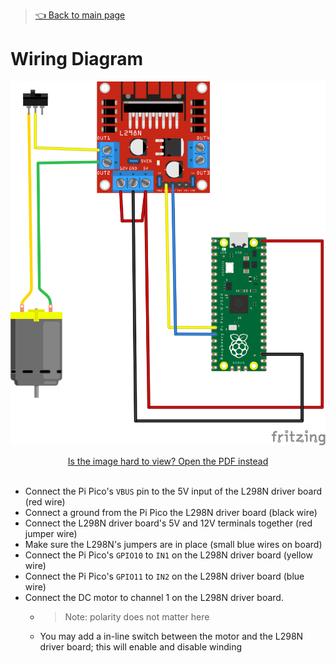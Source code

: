 > [👈 Back to main page](../README.md)

# Wiring Diagram
![fritzing wiring diagram](./images//osww.svg)

<div align="center">
    <a href="./images/osww.pdf">Is the image hard to view? Open the PDF instead</a>
</div>
<br />

- Connect the Pi Pico's `VBUS` pin to the 5V input of the L298N driver board (red wire)
- Connect a ground from the Pi Pico the L298N driver board (black wire)
- Connect the L298N driver board's 5V and 12V terminals together (red jumper wire)
- Make sure the L298N's jumpers are in place (small blue wires on board)
- Connect the Pi Pico's `GPIO10` to `IN1` on the L298N driver board (yellow wire)
- Connect the Pi Pico's `GPIO11` to `IN2` on the L298N driver board (blue wire)
- Connect the DC motor to channel 1 on the L298N driver board.
    - > Note: polarity does not matter here
    - You may add a in-line switch between the motor and the L298N driver board; this will enable and disable winding